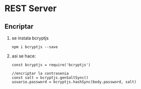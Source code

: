 # REST Server

## Encriptar

1. se instala bcryptjs

   ```
   npm i bcryptjs --save
   ```

2. asi se hace:

   ```JS
   const bcryptjs = require('bcryptjs')

   //encriptar la contrasenia
   const salt = bcryptjs.genSaltSync()
   usuario.password = bcryptjs.hashSync(body.password, salt)
   ```
